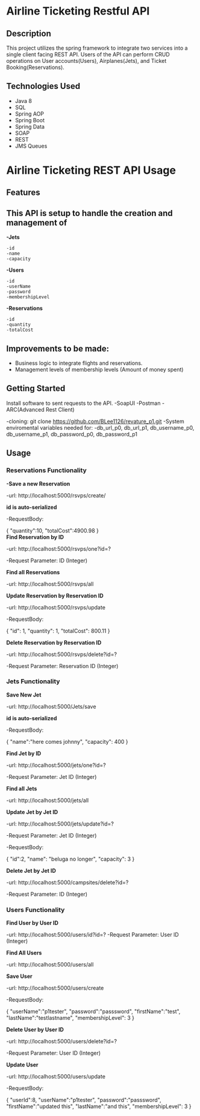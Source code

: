 # Airline Ticketing Restful API
## Description

This project utilizes the spring framework to integrate two services into a single client facing REST API.  Users of the API can perform CRUD operations on User accounts(Users), Airplanes(Jets), and Ticket Booking(Reservations).

## Technologies Used

* Java 8
* SQL
* Spring AOP
* Spring Boot
* Spring Data
* SOAP
* REST
* JMS Queues

Airline Ticketing REST API Usage
==============================




## Features
This API is setup to handle the creation and management of
----------------------------------------------------------
**-Jets**
    
    -id
    -name
    -capacity
**-Users**
   
    -id
    -userName
    -password
    -membershipLevel
**-Reservations**
  
    -id
    -quantity
    -totalCost
    
Improvements to be made:
----------------------------------------------------------
* Business logic to integrate flights and reservations.
* Management levels of membership levels (Amount of money spent)

## Getting Started

Install software to sent requests to the API.
-SoapUI
-Postman
-ARC(Advanced Rest Client)

-cloning: git clone https://github.com/BLee1126/revature_p1.git
-System enviromental variables needed for:
-db_url_p0, db_url_p1, db_username_p0, db_username_p1, db_password_p0, db_password_p1

## Usage

### Reservations Functionality


**-Save a new Reservation** 

-url: http://localhost:5000/rsvps/create/

**id is auto-serialized**

-RequestBody:

{
"quantity":10,
"totalCost":4900.98
}    
**Find Reservation by ID**

-url: http://localhost:5000/rsvps/one?id=?

-Request Parameter: ID (Integer)
   
**Find all Reservations**

-url: http://localhost:5000/rsvps/all

**Update Reservation by Reservation ID**

-url: http://localhost:5000/rsvps/update

-RequestBody:

{
    "id": 1,
    "quantity": 1,
    "totalCost": 800.11
}
                   
**Delete Reservation by Reservation ID**

-url: http://localhost:5000/rsvps/delete?id=?

-Request Parameter: Reservation ID (Integer)
    

### Jets Functionality


**Save New Jet**

-url: http://localhost:5000/Jets/save

**id is auto-serialized**

-RequestBody:

{
    "name":"here comes johnny",
    "capacity": 400
}
    
**Find Jet by ID**

-url: http://localhost:5000/jets/one?id=?

-Request Parameter: Jet ID (Integer)
    
**Find all Jets**

-url: http://localhost:5000/jets/all
    
**Update Jet by Jet ID**

-url: http://localhost:5000/jets/update?id=?

-Request Parameter: Jet ID (Integer)

-RequestBody:

{
    "id":2,
    "name": "beluga no longer",
    "capacity": 3
}
                  
**Delete Jet by Jet ID**

-url: http://localhost:5000/campsites/delete?id=?

-Request Parameter: ID (Integer)
   
### Users Functionality


**Find User by User ID**

-url: http://localhost:5000/users/id?id=?
-Request Parameter: User ID (Integer)

**Find All Users**

-url: http://localhost:5000/users/all
    
**Save User**

-url: http://localhost:5000/users/create

-RequestBody:

{
    "userName":"p1tester",
    "password":"passsword",
    "firstName":"test",
    "lastName":"testlastname",
    "membershipLevel": 3
}
                   
**Delete User by User ID**

-url: http://localhost:5000/users/delete?id=?

-Request Parameter: User ID (Integer)
     
 **Update User**
 
 -url: http://localhost:5000/users/update
 
 -RequestBody:
 
{
    "userId":8,
    "userName":"p1tester",
    "password":"passsword",
    "firstName":"updated this",
    "lastName":"and this",
    "membershipLevel": 3
}
    




